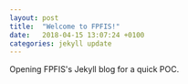 ```yaml
---
layout: post
title:  "Welcome to FPFIS!"
date:   2018-04-15 13:07:24 +0100
categories: jekyll update
---
```

Opening FPFIS's Jekyll blog for a quick POC.

[jekyll-docs]: https://jekyllrb.com/docs/home
[jekyll-gh]:   https://github.com/jekyll/jekyll
[jekyll-talk]: https://talk.jekyllrb.com/
